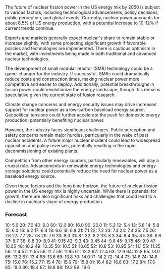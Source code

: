The future of nuclear fission power in the US energy mix by 2050 is subject to various factors, including technological advancements, policy decisions, public perception, and global events. Currently, nuclear power accounts for about 8.5% of US energy production, with a potential increase to 10-12% if current trends continue.

Experts and markets generally expect nuclear's share to remain stable or increase slightly, with some projecting significant growth if favorable policies and technologies are implemented. There is cautious optimism in the market, with investments being made in both traditional and advanced nuclear technologies.

The development of small modular reactor (SMR) technology could be a game-changer for the industry. If successful, SMRs could dramatically reduce costs and construction times, making nuclear power more competitive and easier to deploy. Additionally, potential breakthroughs in fusion power could revolutionize the energy landscape, though this remains speculative given the current state of fusion research.

Climate change concerns and energy security issues may drive increased support for nuclear power as a low-carbon baseload energy source. Geopolitical tensions could further accelerate the push for domestic energy production, potentially benefiting nuclear power.

However, the industry faces significant challenges. Public perception and safety concerns remain major hurdles, particularly in the wake of past nuclear accidents. A future major nuclear incident could lead to widespread opposition and policy reversals, potentially resulting in the rapid decommissioning of existing plants.

Competition from other energy sources, particularly renewables, will play a crucial role. Advancements in renewable energy technologies and energy storage solutions could potentially reduce the need for nuclear power as a baseload energy source.

Given these factors and the long time horizon, the future of nuclear fission power in the US energy mix is highly uncertain. While there is potential for growth, there are also significant risks and challenges that could lead to a decline in nuclear's share of energy production.

### Forecast

10: 5.0
20: 7.0
40: 9.0
60: 12.0
80: 16.0
90: 20.0
11: 5.2
12: 5.4
13: 5.6
14: 5.8
15: 6.0
16: 6.2
17: 6.4
18: 6.6
19: 6.8
21: 7.1
22: 7.2
23: 7.3
24: 7.4
25: 7.5
26: 7.6
27: 7.7
28: 7.8
29: 7.9
30: 8.0
31: 8.1
32: 8.2
33: 8.3
34: 8.4
35: 8.5
36: 8.6
37: 8.7
38: 8.8
39: 8.9
41: 9.15
42: 9.3
43: 9.45
44: 9.6
45: 9.75
46: 9.9
47: 10.05
48: 10.2
49: 10.35
50: 10.5
51: 10.65
52: 10.8
53: 10.95
54: 11.1
55: 11.25
56: 11.4
57: 11.55
58: 11.7
59: 11.85
61: 12.2
62: 12.4
63: 12.6
64: 12.8
65: 13.0
66: 13.2
67: 13.4
68: 13.6
69: 13.8
70: 14.0
71: 14.2
72: 14.4
73: 14.6
74: 14.8
75: 15.0
76: 15.2
77: 15.4
78: 15.6
79: 15.8
81: 16.4
82: 16.8
83: 17.2
84: 17.6
85: 18.0
86: 18.4
87: 18.8
88: 19.2
89: 19.6